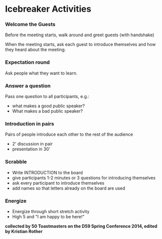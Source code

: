 
# Icebreaker Activities

### Welcome the Guests

Before the meeting starts, walk around and greet guests (with handshake)

When the meeting starts, ask each guest to introduce themselves and how they heard about the meeting.

### Expectation round

Ask people what they want to learn.

### Answer a question

Pass one question to all participants, e.g.:

* what makes a good public speaker?
* What makes a bad public speaker?

### Introduction in pairs

Pairs of people introduce each other to the rest of the audience

* 2' discussion in pair
* presentation in 30'

### Scrabble

* Write INTRODUCTION to the board
* give participants 1-2 minutes or 3 questions for introducing themselves
* ask every participant to introduce themselves
* add names so that letters already on the board are used

### Energize

* Energize through short stretch activity
* High 5 and "I am happy to be here!"

**collected by 50 Toastmasters on the D59 Spring Conference 2014, edited by Kristian Rother**
